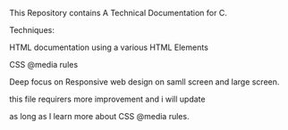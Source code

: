 This Repository contains A Technical Documentation for C.

Techniques:

HTML documentation using a various HTML Elements

CSS @media rules

Deep focus on Responsive web design on samll screen and large screen.

this file requirers more improvement and i will update 

as long as I learn more about CSS @media rules.